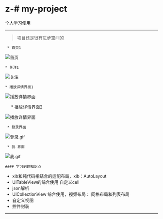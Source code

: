 # z-# my-project
个人学习使用
***
> 项目还是很有进步空间的

     * 首页1
 ![首页](https://github.com/zyfname/z-/blob/master/Simulator%20Screen%20Shot%202018年1月27日%20上午10.28.23.png)
 
         
    * 关注1
![关注](https://github.com/zyfname/z-/blob/master/Simulator%20Screen%20Shot%202018年1月27日%20上午10.39.44.png)
              
           



    * 播放详情界面1
![播放详情界面](https://github.com/zyfname/z-/blob/master/Simulator%20Screen%20Shot%202018年1月27日%20上午11.42.44.png)

           * 播放详情界面2
           
![播放详情界面](https://github.com/zyfname/z-/blob/master/Simulator%20Screen%20Shot%202018年1月27日%20上午11.42.49.png)


     * 登录界面
![登录.gif](https://github.com/zyfname/z-/blob/master/登录.tiff)

     * 我 界面
![我.gif](https://github.com/zyfname/z-/blob/master/我.tiff)

    #### 学习到的知识点
*    xib和纯代码相结合的适配布局，xib：AutoLayout 
* UITableView的综合使用 自定义cell
* json解析
* UICollectionView 综合使用，视频布局： 网格布局和列表布局
* 自定义视图
* 控件封装
***
